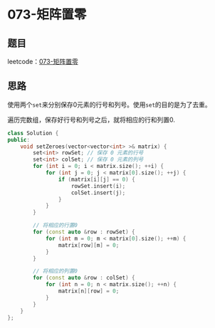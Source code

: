 # 073-矩阵置零

## 题目

leetcode：[073-矩阵置零](https://leetcode-cn.com/problems/set-matrix-zeroes/)


## 思路

使用两个`set`来分别保存0元素的行号和列号。使用`set`的目的是为了去重。

遍历完数组，保存好行号和列号之后，就将相应的行和列置0.

```c++
class Solution {
public:
    void setZeroes(vector<vector<int> >& matrix) {
        set<int> rowSet; // 保存 0 元素的行号
        set<int> colSet; // 保存 0 元素的列号
        for (int i = 0; i < matrix.size(); ++i) {
            for (int j = 0; j < matrix[0].size(); ++j) {
                if (matrix[i][j] == 0) {
                    rowSet.insert(i);
                    colSet.insert(j);
                }
            }
        }

        // 将相应的行置0
        for (const auto &row : rowSet) {
            for (int m = 0; m < matrix[0].size(); ++m) {
                matrix[row][m] = 0;
            }
        }

        // 将相应的列置0
        for (const auto &row : colSet) {
            for (int n = 0; n < matrix.size(); ++n) {
                matrix[n][row] = 0;
            }
        }
    }
};
```

